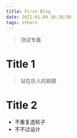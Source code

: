 ```yaml
---
title: First Blog
date: 2021-01-09 16:38:00
tags: others
---
```


> 测试专属

# Title 1

> 站在巨人的肩膀

# Title 2

- 不重复造轮子
- 不不过设计